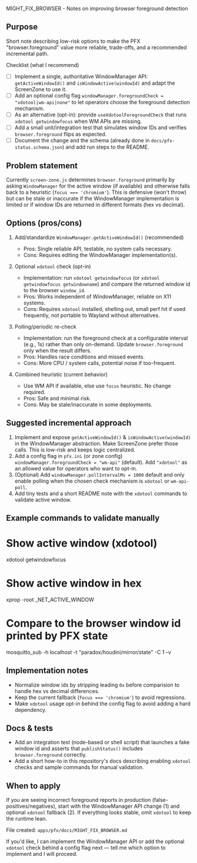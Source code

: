 MIGHT_FIX_BROWSER - Notes on improving browser foreground detection

Purpose
-------
Short note describing low-risk options to make the PFX "browser.foreground" value more reliable, trade-offs, and a recommended incremental path.

Checklist (what I recommend)
- [ ] Implement a single, authoritative WindowManager API: `getActiveWindowId()` and `isWindowActive(windowId)` and adapt the ScreenZone to use it.
- [ ] Add an optional config flag `windowManager.foregroundCheck = "xdotool|wm-api|none"` to let operators choose the foreground detection mechanism.
- [ ] As an alternative (opt-in): provide `useXdotoolForegroundCheck` that runs `xdotool getwindowfocus` when WM APIs are missing.
- [ ] Add a small unit/integration test that simulates window IDs and verifies `browser.foreground` flips as expected.
- [ ] Document the change and the schema (already done in `docs/pfx-status.schema.json`) and add run steps to the README.

Problem statement
-----------------
Currently `screen-zone.js` determines `browser.foreground` primarily by asking `WindowManager` for the active window (if available) and otherwise falls back to a heuristic (`focus === 'chromium'`). This is defensive (won't throw) but can be stale or inaccurate if the WindowManager implementation is limited or if window IDs are returned in different formats (hex vs decimal).

Options (pros/cons)
-------------------
1) Add/standardize `WindowManager.getActiveWindowId()` (recommended)
   - Pros: Single reliable API, testable, no system calls necessary.
   - Cons: Requires editing the WindowManager implementation(s).

2) Optional `xdotool` check (opt-in)
   - Implementation: run `xdotool getwindowfocus` (or `xdotool getwindowfocus getwindowname`) and compare the returned window id to the browser `window_id`.
   - Pros: Works independent of WindowManager, reliable on X11 systems.
   - Cons: Requires `xdotool` installed, shelling out, small perf hit if used frequently, not portable to Wayland without alternatives.

3) Polling/periodic re-check
   - Implementation: run the foreground check at a configurable interval (e.g., 1s) rather than only on-demand. Update `browser.foreground` only when the result differs.
   - Pros: Handles race conditions and missed events.
   - Cons: More CPU / system calls, potential noise if too-frequent.

4) Combined heuristic (current behavior)
   - Use WM API if available, else use `focus` heuristic. No change required.
   - Pros: Safe and minimal risk.
   - Cons: May be stale/inaccurate in some deployments.

Suggested incremental approach
-----------------------------
1. Implement and expose `getActiveWindowId()` & `isWindowActive(windowId)` in the WindowManager abstraction. Make ScreenZone prefer those calls. This is low-risk and keeps logic centralized.
2. Add a config flag in `pfx.ini` (or zone config) `windowManager.foregroundCheck = "wm-api"` (default). Add `"xdotool"` as an allowed value for operators who want to opt-in.
3. (Optional) Add `windowManager.pollIntervalMs = 1000` default and only enable polling when the chosen check mechanism is `xdotool` or `wm-api-poll`.
4. Add tiny tests and a short README note with the `xdotool` commands to validate active window.

Example commands to validate manually
-----------------------------------
# Show active window (xdotool)
xdotool getwindowfocus
# Show active window in hex
xprop -root _NET_ACTIVE_WINDOW

# Compare to the browser window id printed by PFX state
mosquitto_sub -h localhost -t "paradox/houdini/mirror/state" -C 1 -v

Implementation notes
--------------------
- Normalize window ids by stripping leading `0x` before comparision to handle hex vs decimal differences.
- Keep the current fallback (`focus === 'chromium'`) to avoid regressions.
- Make `xdotool` usage opt-in behind the config flag to avoid adding a hard dependency.

Docs & tests
------------
- Add an integration test (node-based or shell script) that launches a fake window id and asserts that `publishStatus()` includes `browser.foreground` correctly.
- Add a short how-to in this repository's docs describing enabling `xdotool` checks and sample commands for manual validation.

When to apply
-------------
If you are seeing incorrect foreground reports in production (false-positives/negatives), start with the WindowManager API change (1) and optional `xdotool` fallback (2). If everything looks stable, omit `xdotool` to keep the runtime lean.

File created: `apps/pfx/docs/MIGHT_FIX_BROWSER.md`

If you'd like, I can implement the WindowManager API or add the optional `xdotool` check behind a config flag next — tell me which option to implement and I will proceed.

